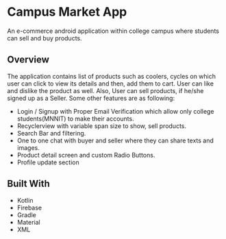 # Campus Market App
An e-commerce android application within college campus where students can sell and buy products. 


## Overview
The application contains list of products such as coolers, cycles on which user can click to view its details and then, add them to cart. User can like and dislike the product as well. Also, User can sell products, if he/she signed up as a Seller.
Some other features are as following:
- Login / Signup with Proper Email Verification which allow only college students(MNNIT) to make their accounts.
- Recyclerview with variable span size to show, sell products.
- Search Bar and filtering.
- One to one chat with buyer and seller where they can share texts and images.
- Product detail screen and custom Radio Buttons.
- Profile update section

## Built With
- Kotlin
- Firebase
- Gradle
- Material
- XML


